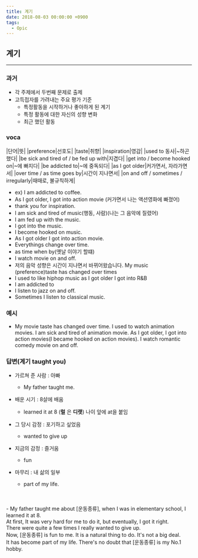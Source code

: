 ```yaml
---
title: 계기
date: 2018-08-03 00:00:00 +0900
tags:
  - Opic
---
```



## 계기
---

### 과거

- 각 주제에서 두번째 문제로 출제
- 고득접자를 가려내는 주요 평가 기준
  - 특정활동을 시작하거나 좋아하게 된 계기
  - 특정 활동에 대한 자신의 성향 변화
  - 최근 했던 활동

### voca

|단어|뜻|
|preference|선호도|
|taste|취향|
|inspiration|영감|
|used to 동사|~하곤 했다|
|be sick and tired of / be fed up with|지겹다|
|get into / become hooked on|~에 빠지다|
|be addicted to|~에 중독되다|
|as I got older|커가면서, 자라가면서|
|over time / as time goes by|시간이 지나면서|
|on and off / sometimes / irregularly|때때로, 불규칙하게|

- ex) I am addicted to coffee.
- As I got older, I got into action movie (커가면서 나는 액션영화에 빠졌어)
- thank you for inspiration.
- I am sick and tired of music(행동, 사람)(나는 그 음악에 질렸어)
- I am fed up with the music.
- I got into the music.
- I become hooked on music.
- As I got older I got into action movie.
- Everythings change over time.
- as time when by(옛날 이야기 할떄)
- I watch movie on and off.
- 저의 음악 성향은 시간이 지나면서 바뀌어왔습니다. My music (preference)taste has changed over times
- I used to like hiphop music as I got older I got into R&B
- I am addicted to
- I listen to jazz on and off.
- Sometimes I listen to classical music.

### 예시

- My movie taste has changed over time. I used to watch animation movies. I am sick and tired of animation movie. As I got older, I got into action movies(I became hooked on action movies). I watch romantic comedy movie on and off.

### 답변(계기 taught you)

- 가르쳐 준 사람 : 아빠
  - My father taught me.

- 배운 시기 : 8살에 배움
  - learned it at 8 (**럴** 은 **디랫**) 나이 앞에 at을 붙임

- 그 당시 감정 : 포기하고 싶었음
  - wanted to give up

- 지금의 감정 : 즐거움
  - fun

- 마무리 : 내 삶의 일부
  - part of my life.

<br/>
<br/>
- My father taught me about [운동종류], when I was in elementary school, I learned it at 8. <br/>
At first, It was very hard for me to do it, but eventually, I got it right. <br/>
There were quite a few times I really wanted to give up. <br/>
Now, [운동종류] is fun to me. It is a natural thing to do. It's not a big deal. <br/>
It has become part of my life. There's no doubt that [운동종류] is my No.1 hobby.
